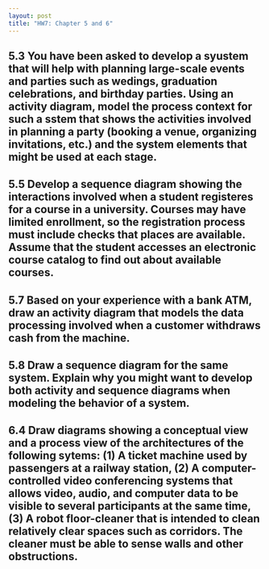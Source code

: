 ```yaml
---
layout: post
title: "HW7: Chapter 5 and 6"
---
```


## 5.3 You have been asked to develop a syustem that will help with planning large-scale events and parties such as wedings, graduation celebrations, and birthday parties. Using an activity diagram, model the process context for such a sstem that shows the activities involved in planning a party (booking a venue, organizing invitations, etc.) and the system elements that might be used at each stage.


## 5.5 Develop a sequence diagram showing the interactions involved when a student registeres for a course in a university. Courses may have limited enrollment, so the registration process must include checks that places are available. Assume that the student accesses an electronic course catalog to find out about available courses.


## 5.7 Based on your experience with a bank ATM, draw an activity diagram that models the data processing involved when a customer withdraws cash from the machine.


## 5.8 Draw a sequence diagram for the same system. Explain why you might want to develop both activity and sequence diagrams when modeling the behavior of a system.


## 6.4 Draw diagrams showing a conceptual view and a process view of the architectures of the following sytems: (1) A ticket machine used by passengers at a railway station, (2) A computer-controlled video conferencing systems that allows video, audio, and computer data to be visible to several participants at the same time, (3) A robot floor-cleaner that is intended to clean relatively clear spaces such as corridors. The cleaner must be able to sense walls and other obstructions.

